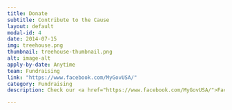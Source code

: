```yaml
---
title: Donate
subtitle: Contribute to the Cause
layout: default
modal-id: 4
date: 2014-07-15
img: treehouse.png
thumbnail: treehouse-thumbnail.png
alt: image-alt
apply-by-date: Anytime
team: Fundraising
link: "https://www.facebook.com/MyGovUSA/"
category: Fundraising
description: Check our <a href="https://www.facebook.com/MyGovUSA/">Facebook page</a> for more details on how to donate to the cause!

---
```

